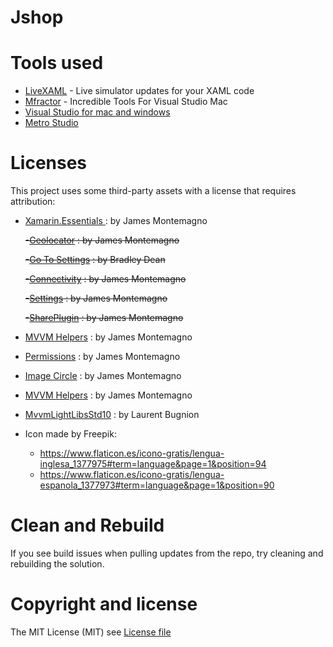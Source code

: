 # Jshop


# Tools used

* [LiveXAML](http://www.livexaml.com) - Live simulator updates for your XAML code 
* [Mfractor](https://www.mfractor.com) - Incredible Tools For Visual Studio Mac
* [Visual Studio for mac and windows](https://visualstudio.microsoft.com/?rr=https%3A%2F%2Fwww.google.com%2F)
* [Metro Studio](https://www.syncfusion.com/downloads/metrostudio)

# Licenses

This project uses some third-party assets with a license that requires attribution:

- [Xamarin.Essentials ](https://www.nuget.org/packages/Xamarin.Essentials) : by James Montemagno

  ~~-[Geolocator](https://www.nuget.org/packages/Xam.Plugin.Geolocator) : by James Montemagno~~

  ~~-[Go To Settings](https://github.com/TrueGeek/Xamarin.Plugin.GoToSettings) : by Bradley Dean~~

  ~~-[Connectivity](https://www.nuget.org/packages/Xam.Plugin.Connectivity) : by James Montemagno~~
 
  ~~-[Settings](https://www.nuget.org/packages/Xam.Plugins.Settings) : by James Montemagno~~
  
  ~~-[SharePlugin](https://www.nuget.org/packages/Plugin.Share/) : by James Montemagno~~

- [MVVM Helpers](https://www.nuget.org/packages/Refractored.MvvmHelpers/) : by James Montemagno

- [Permissions](https://github.com/jamesmontemagno/PermissionsPlugin) : by James Montemagno

- [Image Circle](https://github.com/jamesmontemagno/MediaPlugin) : by James Montemagno

- [MVVM Helpers](https://www.nuget.org/packages/Refractored.MvvmHelpers/) : by James Montemagno

- [MvvmLightLibsStd10](https://github.com/lbugnion/mvvmlight) : by Laurent Bugnion

- Icon made by Freepik: 
  - https://www.flaticon.es/icono-gratis/lengua-inglesa_1377975#term=language&page=1&position=94
  - https://www.flaticon.es/icono-gratis/lengua-espanola_1377973#term=language&page=1&position=90

# Clean and Rebuild

If you see build issues when pulling updates from the repo, try cleaning and rebuilding the solution.

# Copyright and license

The MIT License (MIT) see [License file](https://github.com/jorgemht/Jshop/blob/master/LICENSE)
